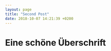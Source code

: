 ```yaml
---
layout: page
title: "Second Post"
date: 2018-10-07 14:21:39 +0200
---
```


# Eine schöne Überschrift
